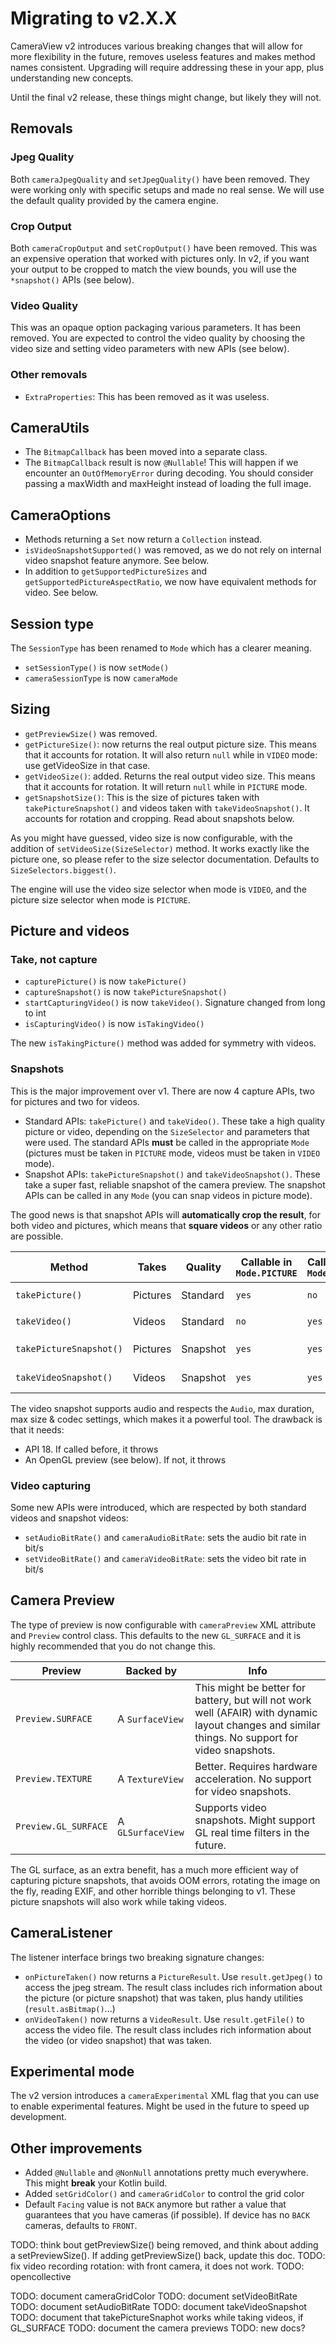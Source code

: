 # Migrating to v2.X.X

CameraView v2 introduces various breaking changes that will allow for more flexibility in the future,
removes useless features and makes method names consistent. Upgrading will require addressing these
in your app, plus understanding new concepts.

Until the final v2 release, these things might change, but likely they will not.

## Removals

### Jpeg Quality
Both `cameraJpegQuality` and `setJpegQuality()` have been removed. They were working only with specific
setups and made no real sense. We will use the default quality provided by the camera engine.

### Crop Output
Both `cameraCropOutput` and `setCropOutput()` have been removed. This was an expensive operation that
worked with pictures only. In v2, if you want your output to be cropped to match the view bounds, you
will use the `*snapshot()` APIs (see below).

### Video Quality
This was an opaque option packaging various parameters. It has been removed.
You are expected to control the video quality by choosing the video size and setting video parameters
with new APIs (see below).

### Other removals

- `ExtraProperties`: This has been removed as it was useless.

## CameraUtils

- The `BitmapCallback` has been moved into a separate class.
- The `BitmapCallback` result is now `@Nullable`! This will happen if we encounter an `OutOfMemoryError` during decoding.
  You should consider passing a maxWidth and maxHeight instead of loading the full image.

## CameraOptions

- Methods returning a `Set` now return a `Collection` instead.
- `isVideoSnapshotSupported()` was removed, as we do not rely on internal video snapshot feature anymore. See below.
- In addition to `getSupportedPictureSizes` and `getSupportedPictureAspectRatio`, we now have equivalent methods for video. See below.

## Session type
The `SessionType` has been renamed to `Mode` which has a clearer meaning.

- `setSessionType()` is now `setMode()`
- `cameraSessionType` is now `cameraMode`

## Sizing

- `getPreviewSize()` was removed.
- `getPictureSize()`: now returns the real output picture size. This means that it accounts for rotation.
  It will also return `null` while in `VIDEO` mode: use getVideoSize in that case.
- `getVideoSize()`: added. Returns the real output video size. This means that it accounts for rotation.
  It will return `null` while in `PICTURE` mode.
- `getSnapshotSize()`: This is the size of pictures taken with `takePictureSnapshot()` and videos taken 
  with `takeVideoSnapshot()`. It accounts for rotation and cropping. Read about snapshots below.
  
As you might have guessed, video size is now configurable, with the addition of `setVideoSize(SizeSelector)` method.
It works exactly like the picture one, so please refer to the size selector documentation. Defaults to `SizeSelectors.biggest()`.

The engine will use the video size selector when mode is `VIDEO`, and the picture size selector when mode is `PICTURE`.
  
## Picture and videos

### Take, not capture

- `capturePicture()` is now `takePicture()`
- `captureSnapshot()` is now `takePictureSnapshot()`
- `startCapturingVideo()` is now `takeVideo()`. Signature changed from long to int
- `isCapturingVideo()` is now `isTakingVideo()`

The new `isTakingPicture()` method was added for symmetry with videos.

### Snapshots
This is the major improvement over v1. There are now 4 capture APIs, two for pictures and two for videos.

- Standard APIs: `takePicture()` and `takeVideo()`. These take a high quality picture or video, depending
  on the `SizeSelector` and parameters that were used. The standard APIs **must** be called in the appropriate `Mode`
  (pictures must be taken in `PICTURE` mode, videos must be taken in `VIDEO` mode).
- Snapshot APIs: `takePictureSnapshot()` and `takeVideoSnapshot()`. These take a super fast, reliable
  snapshot of the camera preview. The snapshot APIs can be called in any `Mode` (you can snap videos in picture mode).
  
The good news is that snapshot APIs will **automatically crop the result**, for both video and pictures, 
which means that **square videos** or any other ratio are possible.

|Method|Takes|Quality|Callable in `Mode.PICTURE`|Callable in `Mode.VIDEO`|Auto crop|Output size|
|------|-----|-------|--------------------------|------------------------|---------|-----------|
|`takePicture()`|Pictures|Standard|`yes`|`no`|`no`|That of `setPictureSize`|
|`takeVideo()`|Videos|Standard|`no`|`yes`|`no`|That of `setVideoSize`|
|`takePictureSnapshot()`|Pictures|Snapshot|`yes`|`yes`|`yes`|That of the view|
|`takeVideoSnapshot()`|Videos|Snapshot|`yes`|`yes`|`yes`|That of the view|
  
The video snapshot supports audio and respects the `Audio`, max duration, max size & codec settings,
which makes it a powerful tool. The drawback is that it needs:

- API 18. If called before, it throws
- An OpenGL preview (see below). If not, it throws

### Video capturing
Some new APIs were introduced, which are respected by both standard videos and snapshot videos:

- `setAudioBitRate()` and `cameraAudioBitRate`: sets the audio bit rate in bit/s
- `setVideoBitRate()` and `cameraVideoBitRate`: sets the video bit rate in bit/s

## Camera Preview
The type of preview is now configurable with `cameraPreview` XML attribute and `Preview` control class.
This defaults to the new `GL_SURFACE` and it is highly recommended that you do not change this.

|Preview|Backed by|Info|
|-------|---------|----|
|`Preview.SURFACE`|A `SurfaceView`|This might be better for battery, but will not work well (AFAIR) with dynamic layout changes and similar things. No support for video snapshots.|
|`Preview.TEXTURE`|A `TextureView`|Better. Requires hardware acceleration. No support for video snapshots.|
|`Preview.GL_SURFACE`|A `GLSurfaceView`|Supports video snapshots. Might support GL real time filters in the future.|

The GL surface, as an extra benefit, has a much more efficient way of capturing picture snapshots,
that avoids OOM errors, rotating the image on the fly, reading EXIF, and other horrible things belonging to v1.
These picture snapshots will also work while taking videos.

## CameraListener
The listener interface brings two breaking signature changes:

- `onPictureTaken()` now returns a `PictureResult`. Use `result.getJpeg()` to access the jpeg stream.
  The result class includes rich information about the picture (or picture snapshot) that was taken,
  plus handy utilities (`result.asBitmap()`...)
- `onVideoTaken()` now returns a `VideoResult`. Use `result.getFile()` to access the video file.
  The result class includes rich information about the video (or video snapshot) that was taken.
  
## Experimental mode
The v2 version introduces a `cameraExperimental` XML flag that you can use to enable experimental features.
Might be used in the future to speed up development.

## Other improvements
- Added `@Nullable` and `@NonNull` annotations pretty much everywhere. This might **break** your Kotlin build.
- Added `setGridColor()` and `cameraGridColor` to control the grid color
- Default `Facing` value is not `BACK` anymore but rather a value that guarantees that you have cameras (if possible).
  If device has no `BACK` cameras, defaults to `FRONT`.  
  

TODO: think bout getPreviewSize() being removed, and think about adding a setPreviewSize().
      If adding getPreviewSize() back, update this doc.
TODO: fix video recording rotation: with front camera, it does not work.
TODO: opencollective

TODO: document cameraGridColor
TODO: document setVideoBitRate
TODO: document setAudioBitRate
TODO: document takeVideoSnapshot
TODO: document that takePictureSnaphot works while taking videos, if GL_SURFACE
TODO: document the camera previews
TODO: new docs?


